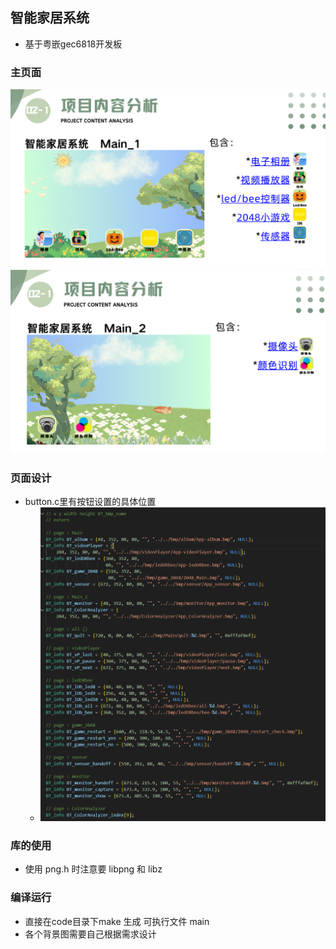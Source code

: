## 智能家居系统

- 基于粤嵌gec6818开发板

### 主页面

<img src="./image/Main_1.png">

<img src="./image/Main_2.png">



### 页面设计
- button.c里有按钮设置的具体位置
  - <img src="./image/button.png">







### 库的使用

- 使用 png.h 时注意要 libpng 和 libz







### 编译运行

- 直接在code目录下make 生成 可执行文件 main
- 各个背景图需要自己根据需求设计
